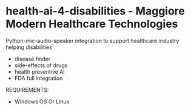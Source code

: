 # health-ai-4-disabilities - Maggiore Modern Healthcare Technologies
Python-mic-audio-speaker integration to support healthcare industry helping disabilities

- disease finder
- side-effects of drugs
- health preventive AI
- FDA full integration

REQUIREMENTS:
- Windows OS Or Linux
